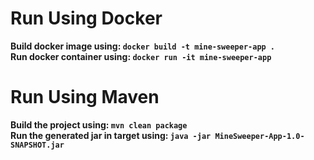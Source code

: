 # Run Using Docker
**Build docker image using: `docker build -t mine-sweeper-app .`**\
**Run docker container using: `docker run -it mine-sweeper-app`**


# Run Using Maven
**Build the project using: `mvn clean package`**\
**Run the generated jar in target using: `java -jar MineSweeper-App-1.0-SNAPSHOT.jar`**
